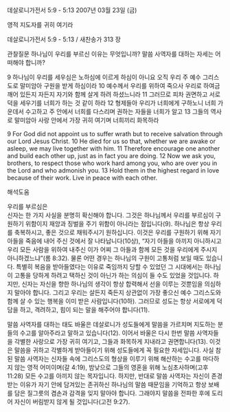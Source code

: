 데살로니가전서 5:9 - 5:13 
2007년 03월 23일 (금)

영적 지도자를 귀히 여기라



데살로니가전서 5:9 - 5:13 / 새찬송가 313 장


관찰질문
하나님이 우리를 부르신 이유는 무엇입니까?
말씀 사역자를 대하는 자세는 어떠해야 합니까?

9 하나님이 우리를 세우심은 노하심에 이르게 하심이 아니요 오직 우리 주 예수 그리스도로 말미암아 구원을 받게 하심이라 10 예수께서 우리를 위하여 죽으사 우리로 하여금 깨어 있든지 자든지 자기와 함께 살게 하려 하셨느니라 11 그러므로 피차 권면하고 서로 덕을 세우기를 너희가 하는 것 같이 하라 12 형제들아 우리가 너희에게 구하노니 너희 가운데서 수고하고 주 안에서 너희를 다스리며 권하는 자들을 너희가 알고 13 그들의 역사로 말미암아 사랑 안에서 가장 귀히 여기며 너희끼리 화목하라  

9 For God did not appoint us to suffer wrath but to receive salvation through our Lord Jesus Christ. 10 He died for us so that, whether we are awake or asleep, we may live together with him. 11 Therefore encourage one another and build each other up, just as in fact you are doing. 12 Now we ask you, brothers, to respect those who work hard among you, who are over you in the Lord and who admonish you. 13 Hold them in the highest regard in love because of their work. Live in peace with each other.

해석도움





우리를 부르심은  
신자는 한 가지 사실을 분명히 확신해야 합니다. 그것은 하나님께서 우리를 부르심이 구원하기 위함이지 재앙과 징벌을 주기 위함이 아니라는 점입니다(9). 하나님은 항상 우리를 축복하시고, 좋은 것으로 채워주시기 원하십니다. 이것은 우리를 구원하기 위해 자기 아들을 죽음에 내어 주신 것에서 잘 나타납니다(10상), “자기 아들을 아끼지 아니하시고 우리 모든 사람을 위하여 내주신 이가 어찌 그 아들과 함께 모든 것을 우리에게 주시지 아니하겠느냐”(롬 8:32). 물론 어떤 경우는 하나님의 구원이 고통처럼 보일 때도 있습니다. 특별히 복음을 받아들였다는 이유로 죽임까지 당할 수 있었던 그 시대에서는 하나님이 고통을 당하게 하려고 택하신 것이 아닌가 하는 의심이 들 수도 있었을 것입니다. 하지만, 신자는 자신을 향한 하나님의 생각이 항상 합력해서 선을 이루는 것뿐임을 의심하지 말아야 합니다. 그리고 우리는 살든지 죽든지 상관없이 가장 좋으신 예수 그리스도와 함께 살 수 있는 행복을 이미 받은 사람입니다(10하). 그러므로 성도는 항상 서로에게 덕담을 하고, 격려하고, 힘이 되는 말을 해주어야 합니다(11).  


말씀 사역자를 대하는 태도
바울은 데살로니가 성도들에게 말씀을 가르치며 지도하는 분들의 수고를 알아주라고 말하고 있습니다(12). 이어서 바울은 다시 한번 말씀 사역자들을 각별한 사랑으로 가장 귀히 여기고, 그들과 화목하게 지내라고 권면합니다(13). 이것은 말씀을 귀하고 각별하게 받아들이기 위해 성도들에게 꼭 필요한 자세입니다. 사실 참된 말씀 사역자는 신자들 속에 그리스도의 형상을 이루기 위해 해산하는 수고를 마다하지 않는 영적 어미이며(갈 4:19), 밤낮으로 그들의 영혼을 위해 노심초사하며(고후 11:28) 모든 수고를 아끼지 않는 목자입니다. 하지만, 반대로 말씀 사역자는 자신이 존경 받는 이유가 자기 안에 담겨있는 존귀하신 하나님의 말씀 때문임을 기억하고 항상 보배를 담은 질그릇의 겸손과 감격을 잊지 말아야 합니다. 그래야지 말씀을 전파한 후에 도리어 자신이 버림받지 않게 될 것입니다(고전 9:27).